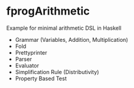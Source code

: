 # fprogArithmetic

Example for minimal arithmetic DSL in Haskell

* Grammar (Variables, Addition, Multiplication)
* Fold
* Prettyprinter
* Parser
* Evaluator
* Simplification Rule (Distributivity) 
* Property Based Test
